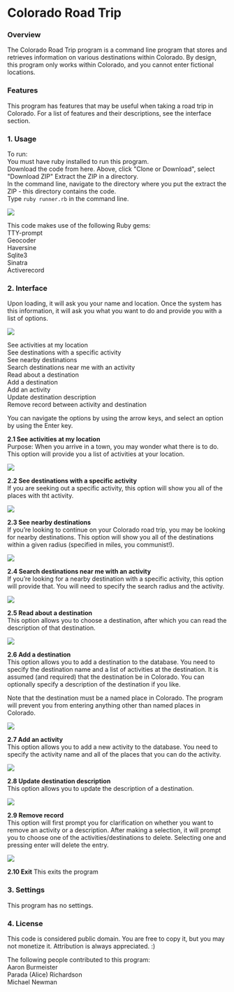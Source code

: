 # Colorado Road Trip

### Overview  
The Colorado Road Trip program is a command line program that stores and retrieves information on various destinations within Colorado. By design, this program only works within Colorado, and you cannot enter fictional locations.

### Features  
This program has features that may be useful when taking a road trip in Colorado. For a list of features and their descriptions, see the interface section.

### 1. Usage  
To run:  
You must have ruby installed to run this program.  
Download the code from here. Above, click "Clone or Download", select "Download ZIP"
Extract the ZIP in a directory.  
In the command line, navigate to the directory where you put the extract the ZIP - this directory contains the code.  
Type `ruby runner.rb` in the command line.  

![](gifs/Startup.gif)

This code makes use of the following Ruby gems:  
TTY-prompt  
Geocoder  
Haversine  
Sqlite3  
Sinatra  
Activerecord  


### 2. Interface
Upon loading, it will ask you your name and location. Once the system has this information, it will ask you what you want to do and provide you with a list of options. 

![](gifs/MainMenu.gif)  

See activities at my location  
See destinations with a specific activity  
See nearby destinations  
Search destinations near me with an activity  
Read about a destination  
Add a destination  
Add an activity  
Update destination description  
Remove record between activity and destination  

You can navigate the options by using the arrow keys, and select an option by using the Enter key.

**2.1 See activities at my location**  
Purpose: When you arrive in a town, you may wonder what there is to do. This option will provide you a list of activities at your location.

![](gifs/SeeActivitiesHere.gif)

**2.2 See destinations with a specific activity**  
If you are seeking out a specific activity, this option will show you all of the places with tht activity.

![](gifs/DestinationsWithActivity.gif)

**2.3 See nearby destinations**  
If you’re looking to continue on your Colorado road trip, you may be looking for nearby destinations. This option will show you all of the destinations within a given radius (specified in miles, you communist!).

![](gifs/SeeNearbyDestinations.gif)

**2.4 Search destinations near me with an activity**  
If you’re looking for a nearby destination with a specific activity, this option will provide that. You will need to specify the search radius and the activity.

![](gifs/DestinationsNearMeWithActivity.gif)

**2.5 Read about a destination**  
This option allows you to choose a destination, after which you can read the description of that destination.

![](gifs/ReadDescription.gif)

**2.6 Add a destination**  
This option allows you to add a destination to the database. You need to specify the destination name and a list of activities at the destination. It is assumed (and required) that the destination be in Colorado. You can optionally specify a description of the destination if you like.

Note that the destination must be a named place in Colorado. The program will prevent you from entering anything other than named places in Colorado.

![](gifs/AddDestination.gif)

**2.7 Add an activity**  
This option allows you to add a new activity to the database. You need to specify the activity name and all of the places that you can do the activity.

![](gifs/AddActivity.gif)

**2.8 Update destination description**  
This option allows you to update the description of a destination.

![](gifs/UpdateDescription.gif)

**2.9 Remove record**  
This option will first prompt you for clarification on whether you want to remove an activity or a description. After making a selection, it will prompt you to choose one of the activities/destinations to delete. Selecting one and pressing enter will delete the entry.

![](gifs/RemoveRecord.gif)

**2.10 Exit**
This exits the program

### 3. Settings
This program has no settings.

### 4. License
This code is considered public domain. You are free to copy it, but you may not monetize it. Attribution is always appreciated. :)

The following people contributed to this program:  
Aaron Burmeister  
Parada (Alice) Richardson  
Michael Newman  
